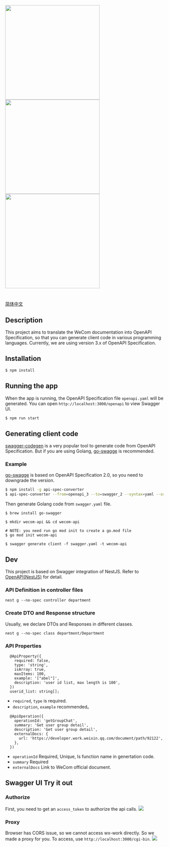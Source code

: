 <img src="https://wwcdn.weixin.qq.com/node/wework/images/logo.c768c756ab.png" width="300">
<img src="https://www.openapis.org/wp-content/uploads/sites/3/2018/02/OpenAPI_Logo_Pantone-1.png" width="300">
<img src="https://raw.githubusercontent.com/swagger-api/swagger.io/wordpress/images/assets/SWU-logo-clr.png" width="300">

#

[简体中文](./README_ZH.md)

## Description

This project aims to translate the WeCom documentation into OpenAPI Specification, so that you can generate client code in various programming languages. Currently, we are using version 3.x of OpenAPI Specification.

## Installation

```bash
$ npm install
```

## Running the app

When the app is running, the OpenAPI Specification file `openapi.yaml` will be generated. You can open `http://localhost:3000/openapi` to view Swagger UI.

```bash
$ npm run start
```

## Generating client code

[swagger-codegen](https://github.com/swagger-api/swagger-codegen) is a very popular tool to generate code from OpenAPI Specification. But if you are using Golang, [go-swagge](https://github.com/go-swagger/go-swagger) is recommended.

### Example

[go-swagge](https://github.com/go-swagger/go-swagger) is based on OpenAPI Specification 2.0, so you
need to downgrade the version.

```bash
$ npm install -g api-spec-converter
$ api-spec-converter --from=openapi_3 --to=swagger_2 --syntax=yaml --order=alpha ./openapi.yaml > swagger.yaml
```

Then generate Golang code from `swagger.yaml` file.

```
$ brew install go-swagger

$ mkdir wecom-api && cd wecom-api

# NOTE: you need run go mod init to create a go.mod file
$ go mod init wecom-api

$ swagger generate client -f swagger.yaml -t wecom-api
```

## Dev

This project is based on Swagger integration of NestJS. Refer to [OpenAPI(NestJS)](https://docs.nestjs.com/openapi/introduction) for detail.

### API Definition in controller files

```
nest g --no-spec controller department
```

### Create DTO and Response structure

Usually, we declare DTOs and Responses in different classes.

```
nest g --no-spec class department/Department
```

### API Properties

```
  @ApiProperty({
    required: false,
    type: 'string',
    isArray: true,
    maxItems: 100,
    example: '["abel"]',
    description: 'user id list, max length is 100',
  })
  userid_list: string[];
```

- `required`, `type` is required.
- `description`, `example` recommended。

```
  @ApiOperation({
    operationId: 'getGroupChat',
    summary: 'Get user group detail',
    description: 'Get user group detail',
    externalDocs: {
      url: 'https://developer.work.weixin.qq.com/document/path/92122',
    },
  })
```

- `operationId` Required, Unique, Is function name in genertation code.
- `summary` Required
- `externalDocs` Link to WeCom official document.

## Swagger UI Try it out

### Authorize

First, you need to get an `access_token` to authorize the api calls.
![](./screenshot/authorize_step.png)

### Proxy

Browser has CORS issue, so we cannot access wx-work directly. So we made a proxy for you. To access, use `http://localhost:3000/cgi-bin`.
![](./screenshot/proxy_step.png)
